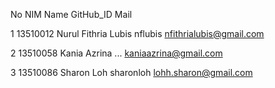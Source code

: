 No	NIM         	Name				          GitHub_ID            	Mail

1  	13510012    	Nurul Fithria Lubis     nflubis     nfithrialubis@gmail.com

2	  13510058	    Kania Azrina			        ...			  kaniaazrina@gmail.com

3  	13510086    	Sharon Loh             sharonloh		lohh.sharon@gmail.com
